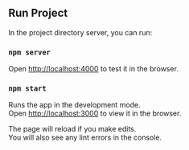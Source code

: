 ## Run Project

In the project directory server, you can run:

### `npm server`
Open [http://localhost:4000](http://localhost:4000) to test it in the browser.

### `npm start`
Runs the app in the development mode.<br />
Open [http://localhost:3000](http://localhost:3000) to view it in the browser.

The page will reload if you make edits.<br />
You will also see any lint errors in the console.
